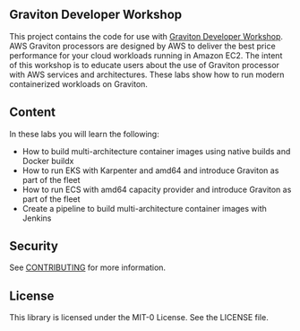 ## Graviton Developer Workshop

This project contains the code for use with [Graviton Developer Workshop](https://workshops.aws/card/Graviton%20Developer%20Workshop). AWS Graviton processors are designed by AWS to deliver the best price performance for your cloud workloads running in Amazon EC2. The intent of this workshop is to educate users about the use of Graviton processor with AWS services and architectures. These labs show how to run modern containerized workloads on Graviton.

## Content

In these labs you will learn the following:

* How to build multi-architecture container images using native builds and Docker buildx
* How to run EKS with Karpenter and amd64 and introduce Graviton as part of the fleet
* How to run ECS with amd64 capacity provider and introduce Graviton as part of the fleet
* Create a pipeline to build multi-architecture container images with Jenkins

## Security

See [CONTRIBUTING](CONTRIBUTING.md#security-issue-notifications) for more information.

## License

This library is licensed under the MIT-0 License. See the LICENSE file.

